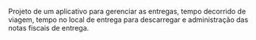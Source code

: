 Projeto de um aplicativo para gerenciar as entregas, tempo decorrido de viagem, tempo no local de entrega para descarregar e administração das notas fiscais de entrega.
